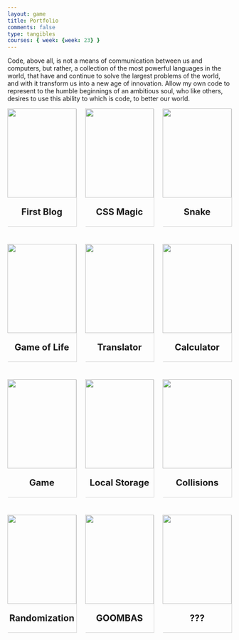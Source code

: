 ```yaml
---
layout: game
title: Portfolio
comments: false
type: tangibles
courses: { week: {week: 23} }
---
```


<style>
  .container {
    transition: 0.15s;
    box-shadow: 1px 1px 1px rgba(0,0,0,0.15);
    width: 100%;
  }

  .container:hover {
    box-shadow: 5px 5px 5px rgba(0,0,0,0.15);
  }
  
  .project-information {
    text-align: center;
  }

  .project-name {
    font-size: 20px;
    font-weight: bold;
  }

  .project-date {
    font-size: 15px;
    color: grey;
    text-decoration: none;
  }

  .project-date:hover {
    text-decoration: none;
  }

.image {
  width: 100%;
  height: 200px;
}

.image img {
  width: 100%;
  height: 100%;
  object-fit: contain;
}

</style>

Code, above all, is not a means of communication between us and computers, but rather, a collection of the most powerful languages in the world, that have and continue to solve the largest problems of the world, and with it transform us into a new age of innovation. Allow my own code to represent to the humble beginnings of an ambitious soul, who like others, desires to use this ability to which is code, to better our world.



<div style="display: grid; grid-template-columns: 1fr 1fr 1fr; margin-bottom: 30px; column-gap: 20px; row-gap: 40px;">

  <!--Container 1 (FIRST BLOG)-->
  <div class="container">
    <!--Image-->
    <div class="image">
      <a href="{{site.baseurl}}//2023/08/24/tech-journey.html" target="_blank">
        <img src="{{site.baseurl}}/images/Portfolio/cyberaegis.jpg">
      </a>
    </div>
        <!--Project Information-->
        <div class="project-information">
          <p class="project-name">First Blog</p>
        </div>
  </div>

  <!--Container 2 (CSS MAGIC)-->
  <div class="container">
    <!--Image-->
    <div class="image">
      <a href="{{site.baseurl}}//2023/08/26/css-magic_IPYNB_2_.html" target="_blank">
        <img src="{{site.baseurl}}/images/Portfolio/css-magic.jpg">
      </a>
    </div>
        <!--Project Information-->
        <div class="project-information">
          <p class="project-name">CSS Magic</p>
        </div>
  </div>

  <!--Container 3 (SNAKE) -->
  <div class="container">
    <!--Image-->
    <div class="image">
      <a href="{{site.baseurl}}//2023/08/31/Snake.html" target="_blank">
        <img src="{{site.baseurl}}/images/Portfolio/snake.jpg">
      </a>
    </div>
        <!--Project Information-->
        <div class="project-information">
          <p class="project-name">Snake</p>
        </div>
  </div>

  <!--Container 4 (CONWAY GAME OF LIFE) -->
  <div class="container">
    <!--Image-->
    <div class="image">
      <a href="{{site.baseurl}}//2023/08/31/Game_Of_Life.html" target="_blank">
        <img src="{{site.baseurl}}/images/Portfolio/conway.gif">
      </a>
    </div>
        <!--Project Information-->
        <div class="project-information">
          <p class="project-name">Game of Life</p>
        </div>
  </div>

  <!--Container 5 (TRANSLATOR) -->
  <div class="container">
    <!--Image-->
    <div class="image">
      <a href="{{site.baseurl}}//2023/09/06/translator-magic_IPYNB_2_.html" target="_blank">
        <img src="{{site.baseurl}}/images/Portfolio/translator.png">
      </a>
    </div>
        <!--Project Information-->
        <div class="project-information">
          <p class="project-name">Translator</p>
        </div>
  </div>

  <!--Container 6 (CALCULATOR) -->
  <div class="container">
    <!--Image-->
    <div class="image">
      <a href="{{site.baseurl}}//2023/09/14/Calculator2.html" target="_blank">
        <img src="{{site.baseurl}}/images/Portfolio/calculator.jpg">
      </a>
    </div>
        <!--Project Information-->
        <div class="project-information">
          <p class="project-name">Calculator</p>
        </div>
  </div>

  <!--Container 7 (GAME) -->
  <div class="container">
    <!--Image-->
    <div class="image">
      <a href="https://justinq-dnhs.github.io/Game/" target="_blank">
        <img src="{{site.baseurl}}/images/Portfolio/game.png">
      </a>
    </div>
        <!--Project Information-->
        <div class="project-information">
          <p class="project-name">Game</p>
        </div>
  </div>

  <!--Container 8 (LOCAL STORAGE) -->
  <div class="container">
    <!--Image-->
    <div class="image">
      <a href="{{site.baseurl}}//blog/local-storage" target="_blank">
        <img src="{{site.baseurl}}/images/Portfolio/localstorage.jpg">
      </a>
    </div>
        <!--Project Information-->
        <div class="project-information">
          <p class="project-name">Local Storage</p>
        </div>
  </div>

  <!--Container 9 (COLLISIONS) -->
  <div class="container">
    <!--Image-->
    <div class="image">
      <a href="{{site.baseurl}}//2023/10/27/Collisions_IPYNB_2_.html" target="_blank">
        <img src="{{site.baseurl}}/images/Portfolio/collision.png">
      </a>
    </div>
        <!--Project Information-->
        <div class="project-information">
          <p class="project-name">Collisions</p>
        </div>
  </div>

  <!--Container 10 (RANDOMIZATION) -->
  <div class="container">
    <!--Image-->
    <div class="image">
      <a href="{{site.baseurl}}//2023/10/11/Randomization_IPYNB_2_.html" target="_blank">
        <img src="{{site.baseurl}}/images/Portfolio/coin-flip.jpg">
      </a>
    </div>
        <!--Project Information-->
        <div class="project-information">
          <p class="project-name">Randomization</p>
        </div>
  </div>

  <!--Container 11 (GOOMBAS) -->
  <div class="container">
    <!--Image-->
    <div class="image">
      <a href="https://nighthawkcoders.github.io/game_levels_mp/2024/01/08/CSSE-oop-game-levels2.html" target="_blank">
        <img src="{{site.baseurl}}/images/Portfolio/Goomba.PNG">
      </a>
    </div>
        <!--Project Information-->
        <div class="project-information">
          <p class="project-name">GOOMBAS</p>
        </div>
  </div>

  <!--Container 12 (???) -->
  <div class="container">
    <!--Image-->
    <div class="image">
      <a href="https://en.wikipedia.org/wiki/Question_mark" target="_blank">
        <img src="{{site.baseurl}}/images/Portfolio/question_mark.jpg">
      </a>
    </div>
        <!--Project Information-->
        <div class="project-information">
          <p class="project-name">???</p>
        </div>
  </div>
</div>